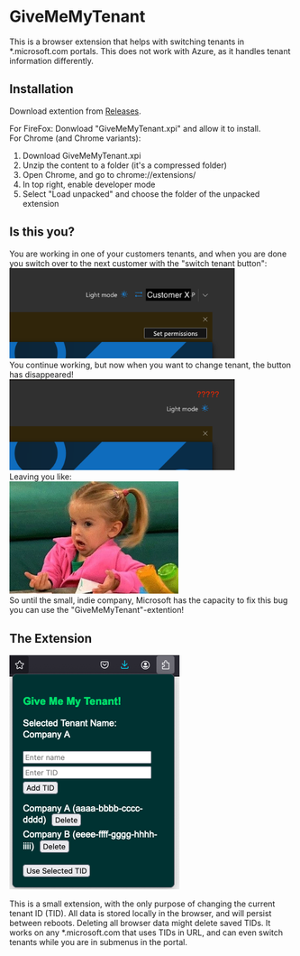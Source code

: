 # GiveMeMyTenant
 This is a browser extension that helps with switching tenants in *.microsoft.com portals. This does not work with Azure, as it handles tenant information differently.

## Installation
 Download extention from [Releases](https://github.com/aleksb93/GiveMeMyTenant/releases). 

 For FireFox: Donwload "GiveMeMyTenant.xpi" and allow it to install. \
 For Chrome (and Chrome variants):
 1. Download GiveMeMyTenant.xpi
 2. Unzip the content to a folder (it's a compressed folder)
 3. Open Chrome, and go to chrome://extensions/
 4. In top right, enable developer mode
 5. Select "Load unpacked" and choose the folder of the unpacked extension

 ## Is this you?
 You are working in one of your customers tenants, and when you are done you switch over to the next customer with the "switch tenant button": \
 <img src="./images/microsoft_switch_button.png" alt="Microsoft Switch button" width="400" />
\
 You continue working, but now when you want to change tenant, the button has disappeared! \
 <img src="./images/where_button.png" alt="Where button" width="400" />
\
Leaving you like: \
<img src="./images/i_dunno.jpg" alt="I dunno" width="300" />
\
 So until the small, indie company, Microsoft has the capacity to fix this bug you can use the "GiveMeMyTenant"-extention!

 ## The Extension
 <img src="./images/GiveMeMyTenant.png" alt="GiveMeMyTenant img" />

 This is a small extension, with the only purpose of changing the current tenant ID (TID).
 All data is stored locally in the browser, and will persist between reboots. Deleting all browser data might delete saved TIDs.
 It works on any *.microsoft.com that uses TIDs in URL, and can even switch tenants while you are in submenus in the portal.